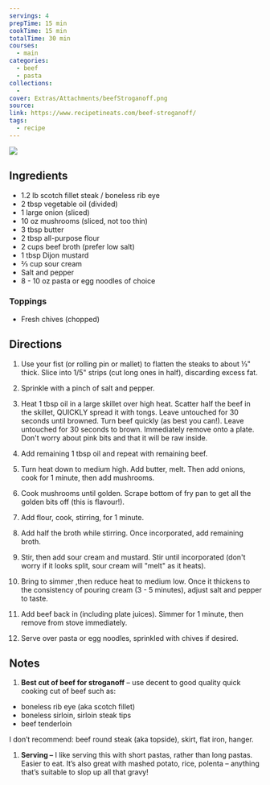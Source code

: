 ```yaml
---
servings: 4
prepTime: 15 min
cookTime: 15 min
totalTime: 30 min
courses:
  - main
categories:
  - beef
  - pasta
collections:
  -
cover: Extras/Attachments/beefStroganoff.png
source:
link: https://www.recipetineats.com/beef-stroganoff/
tags:
  - recipe
---
```


![](Extras/Attachments/beefStroganoff.png)


## Ingredients

- 1.2 lb scotch fillet steak / boneless rib eye
- 2 tbsp vegetable oil (divided)
- 1 large onion (sliced)
- 10 oz mushrooms (sliced, not too thin)
- 3 tbsp butter
- 2 tbsp all-purpose flour
- 2 cups beef broth (prefer low salt)
- 1 tbsp Dijon mustard
- ⅔ cup sour cream
- Salt and pepper
- 8 - 10 oz pasta or egg noodles of choice

### Toppings

- Fresh chives (chopped)


## Directions

1. Use your fist (or rolling pin or mallet) to flatten the steaks to about ⅓" thick. Slice into 1/5" strips (cut long ones in half), discarding excess fat.

2. Sprinkle with a pinch of salt and pepper.

3. Heat 1 tbsp oil in a large skillet over high heat. Scatter half the beef in the skillet, QUICKLY spread it with tongs. Leave untouched for 30 seconds until browned. Turn beef quickly (as best you can!). Leave untouched for 30 seconds to brown. Immediately remove onto a plate. Don't worry about pink bits and that it will be raw inside.

4. Add remaining 1 tbsp oil and repeat with remaining beef.

5. Turn heat down to medium high. Add butter, melt. Then add onions, cook for 1 minute, then add mushrooms.

6. Cook mushrooms until golden. Scrape bottom of fry pan to get all the golden bits off (this is flavour!).

7. Add flour, cook, stirring, for 1 minute.

8. Add half the broth while stirring. Once incorporated, add remaining broth.

9. Stir, then add sour cream and mustard. Stir until incorporated (don't worry if it looks split, sour cream will "melt" as it heats).

10. Bring to simmer ,then reduce heat to medium low. Once it thickens to the consistency of pouring cream (3 - 5 minutes), adjust salt and pepper to taste.

11. Add beef back in (including plate juices). Simmer for 1 minute, then remove from stove immediately.

12. Serve over pasta or egg noodles, sprinkled with chives if desired.


## Notes

1. **Best cut of beef for stroganoff** – use decent to good quality quick cooking cut of beef such as:

- boneless rib eye (aka scotch fillet)
- boneless sirloin, sirloin steak tips
- beef tenderloin

I don’t recommend: beef round steak (aka topside), skirt, flat iron, hanger.

1. **Serving –** I like serving this with short pastas, rather than long pastas. Easier to eat. It’s also great with mashed potato, rice, polenta – anything that’s suitable to slop up all that gravy!
